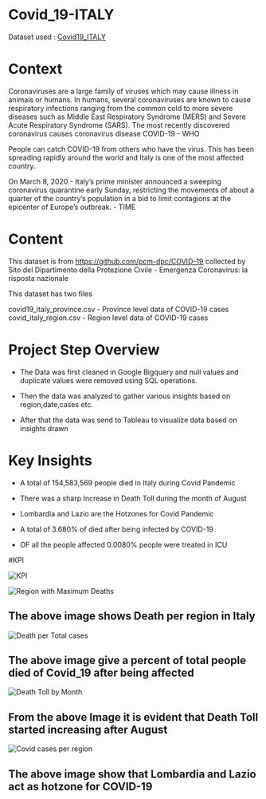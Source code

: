 # Covid_19-ITALY
Dataset used : [Covid19_ITALY](https://github.com/Raj4478/Covid_19-ITALY/files/12247614/bquxjob_ca1a4d8_189ba1a5724.1.csv)

# Context
Coronaviruses are a large family of viruses which may cause illness in animals or humans. In humans, several coronaviruses are known to cause respiratory infections ranging from the common cold to more severe diseases such as Middle East Respiratory Syndrome (MERS) and Severe Acute Respiratory Syndrome (SARS). The most recently discovered coronavirus causes coronavirus disease COVID-19 - WHO

People can catch COVID-19 from others who have the virus. This has been spreading rapidly around the world and Italy is one of the most affected country.

On March 8, 2020 - Italy’s prime minister announced a sweeping coronavirus quarantine early Sunday, restricting the movements of about a quarter of the country’s population in a bid to limit contagions at the epicenter of Europe’s outbreak. - TIME

# Content
This dataset is from https://github.com/pcm-dpc/COVID-19 collected by Sito del Dipartimento della Protezione Civile - Emergenza Coronavirus: la risposta nazionale

This dataset has two files

covid19_italy_province.csv - Province level data of COVID-19 cases
covid_italy_region.csv - Region level data of COVID-19 cases

# Project Step Overview 

- The Data was first cleaned in Google Bigquery and null values and duplicate values were removed using SQL operations.

- Then the data was analyzed to gather various insights based on region,date,cases etc.

- After that the data was send to Tableau to visualize data based on insights drawn




 # Key Insights
 
 - A total of 154,583,569 people died in Italy during Covid Pandemic

 - There was a sharp Increase in Death Toll during the month of August

 - Lombardia and Lazio are the Hotzones for Covid Pandemic

 - A total of 3.680% of died after being infected by COVID-19

 - OF all the people affected 0.0080% people were treated in ICU

#KPI


![KPI](https://github.com/Raj4478/Covid_19-ITALY/assets/132039556/d64618f7-15ef-4f66-959b-8d1fa2b1f9d9)




![Region with Maximum Deaths](https://github.com/Raj4478/Covid_19-ITALY/assets/132039556/d0775e31-3e4d-40cb-8b25-5db924dabc17)

## The above image shows Death per region in Italy



![Death per Total cases](https://github.com/Raj4478/Covid_19-ITALY/assets/132039556/20c05037-dd56-487f-9d35-9d5ea11d0bdd)


## The above image give a percent of total people died of Covid_19 after being affected

![Death Toll by Month](https://github.com/Raj4478/Covid_19-ITALY/assets/132039556/4107b076-ff68-4106-bad1-a470fe3c0ae6)

## From the above Image it is evident that Death Toll started increasing after August

![Covid cases per region](https://github.com/Raj4478/Covid_19-ITALY/assets/132039556/c5d7eac7-0dbb-4698-b202-a65671d0c74b)

## The above image show that Lombardia and Lazio act as hotzone for COVID-19 





   
